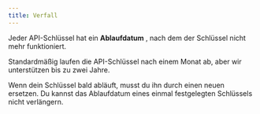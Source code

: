 ```yaml
---
title: Verfall
---
```


Jeder API-Schlüssel hat ein **Ablaufdatum** , nach dem der Schlüssel nicht mehr funktioniert.

Standardmäßig laufen die API-Schlüssel nach einem Monat ab, aber wir unterstützen bis zu zwei Jahre.

<Note>
Wenn dein Schlüssel bald abläuft, musst du ihn durch einen neuen ersetzen. 
Du kannst das Ablaufdatum eines einmal festgelegten Schlüssels nicht verlängern.
</Note>
